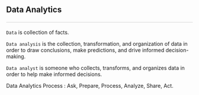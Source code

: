 <style>hr{opacity: 20%; height: 1px!important; margin-bottom:0px!important</style>

## Data Analytics <hr/>
`Data` is collection of facts. 

`Data analysis` is the collection, transformation, and organization of data in order to draw conclusions, make predictions, and drive informed decision-making.

`Data analyst` is someone who collects, transforms, and organizes data in order to help make informed decisions.

Data Analytics Process : Ask, Prepare, Process, Analyze, Share, Act.


